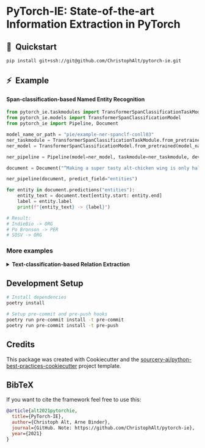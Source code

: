 # PyTorch-IE: State-of-the-art Information Extraction in PyTorch

## 🚀&nbsp;&nbsp;Quickstart

```sh
pip install git+ssh://git@github.com/ChristophAlt/pytorch-ie.git
```

## ⚡&nbsp;&nbsp;Example

#### Span-classification-based Named Entity Recognition

```python
from pytorch_ie.taskmodules import TransformerSpanClassificationTaskModule
from pytorch_ie.models import TransformerSpanClassificationModel
from pytorch_ie import Pipeline, Document

model_name_or_path = "pie/example-ner-spanclf-conll03"
ner_taskmodule = TransformerSpanClassificationTaskModule.from_pretrained(model_name_or_path)
ner_model = TransformerSpanClassificationModel.from_pretrained(model_name_or_path)

ner_pipeline = Pipeline(model=ner_model, taskmodule=ner_taskmodule, device=-1)

document = Document("“Making a super tasty alt-chicken wing is only half of it,” said Po Bronson, general partner at SOSV and managing director of IndieBio.")

ner_pipeline(document, predict_field="entities")

for entity in document.predictions("entities"):
    entity_text = document.text[entity.start: entity.end]
    label = entity.label
    print(f"{entity_text} -> {label}")

# Result:
# IndieBio -> ORG
# Po Bronson -> PER
# SOSV -> ORG
```

### More examples

<details>
<summary><b>Text-classification-based Relation Extraction</b></summary>

```python
from pytorch_ie.taskmodules import TransformerRETextClassificationTaskModule
from pytorch_ie.models import TransformerTextClassificationModel
from pytorch_ie import Pipeline
from pytorch_ie.data import Document, LabeledSpan

model_name_or_path = "pie/example-re-textclf-tacred"
re_taskmodule = TransformerRETextClassificationTaskModule.from_pretrained(model_name_or_path)
re_model = TransformerTextClassificationModel.from_pretrained(model_name_or_path)

re_pipeline = Pipeline(model=re_model, taskmodule=re_taskmodule, device=-1)

document = Document("“Making a super tasty alt-chicken wing is only half of it,” said Po Bronson, general partner at SOSV and managing director of IndieBio.")

for start, end, label in [(65, 75, "PER"), (96, 100, "ORG"), (126, 134, "ORG")]:
    document.add_annotation("entities", LabeledSpan(start, end, label))

re_pipeline(document, predict_field="relations")

for relation in document.predictions("relations"):
    head, tail = relation.head, relation.tail
    head_text = document.text[head.start: head.end]
    tail_text = document.text[tail.start: tail.end]
    label = relation.label
    print(f"({head_text} -> {tail_text}) -> {label}")

# Result:
# (Po Bronson -> SOSV) -> per:employee_of
# (Po Bronson -> IndieBio) -> per:employee_of
# (SOSV -> Po Bronson) -> org:top_members/employees
# (IndieBio -> Po Bronson) -> org:top_members/employees
```

</details>

<!-- github-only -->

## Development Setup

```sh
# Install dependencies
poetry install

# Setup pre-commit and pre-push hooks
poetry run pre-commit install -t pre-commit
poetry run pre-commit install -t pre-push
```

## Credits

This package was created with Cookiecutter and the [sourcery-ai/python-best-practices-cookiecutter](https://github.com/sourcery-ai/python-best-practices-cookiecutter) project template.

## BibTeX

If you want to cite the framework feel free to use this:

```bibtex
@article{alt2021pytorchie,
  title={PyTorch-IE},
  author={Christoph Alt, Arne Binder},
  journal={GitHub. Note: https://github.com/ChristophAlt/pytorch-ie},
  year={2021}
}
```

